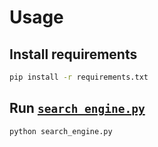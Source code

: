 # Usage

## Install requirements

```sh
pip install -r requirements.txt
```

## Run [`search_engine.py`](./search_engine.py)

```sh
python search_engine.py
```